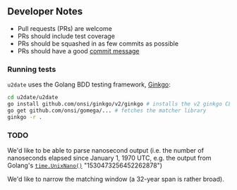 ## Developer Notes

- Pull requests (PRs) are welcome
- PRs should include test coverage
- PRs should be squashed in as few commits as possible
- PRs should have a good [commit message](https://chris.beams.io/posts/git-commit/)

### Running tests

`u2date` uses the Golang BDD testing framework, [Ginkgo](https://github.com/onsi/ginkgo):

```sh
cd u2date/u2date
go install github.com/onsi/ginkgo/v2/ginkgo # installs the v2 ginkgo CLI
go get github.com/onsi/gomega/... # fetches the matcher library
ginkgo -r .
```

### TODO

We'd like to be able to parse nanosecond output (i.e. the number of nanoseconds
elapsed since January 1, 1970 UTC, e.g. the output from Golang's
[`time.UnixNano()`](https://golang.org/pkg/time/#Time.UnixNano)
"1530473256452262878")

We'd like to narrow the matching window (a 32-year span is rather broad).
